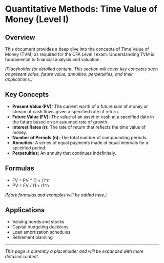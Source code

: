 # Quantitative Methods: Time Value of Money (Level I)

## Overview

This document provides a deep dive into the concepts of Time Value of Money (TVM) as required for the CFA Level I exam. Understanding TVM is fundamental to financial analysis and valuation.

*(Placeholder for detailed content. This section will cover key concepts such as present value, future value, annuities, perpetuities, and their applications.)*

## Key Concepts

*   **Present Value (PV):** The current worth of a future sum of money or stream of cash flows given a specified rate of return.
*   **Future Value (FV):** The value of an asset or cash at a specified date in the future based on an assumed rate of growth.
*   **Interest Rates (r):** The rate of return that reflects the time value of money.
*   **Number of Periods (n):** The total number of compounding periods.
*   **Annuities:** A series of equal payments made at equal intervals for a specified period.
*   **Perpetuities:** An annuity that continues indefinitely.

## Formulas

*   FV = PV * (1 + r)^n
*   PV = FV / (1 + r)^n

*(More formulas and examples will be added here.)*

## Applications

*   Valuing bonds and stocks
*   Capital budgeting decisions
*   Loan amortization schedules
*   Retirement planning

---

*This page is currently a placeholder and will be expanded with more detailed content.*
